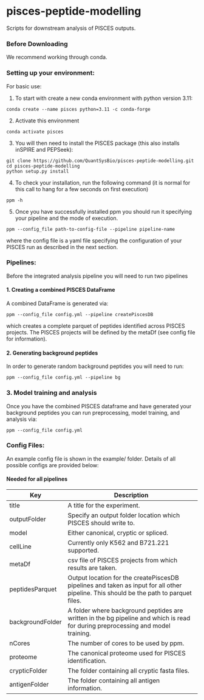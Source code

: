 # pisces-peptide-modelling

Scripts for downstream analysis of PISCES outputs.


### Before Downloading

We recommend working through conda. 

### Setting up your environment:

For basic use:

1) To start with create a new conda environment with python version 3.11:

```
conda create --name pisces python=3.11 -c conda-forge
```

2) Activate this environment

```
conda activate pisces
```

3) You will then need to install the PISCES package (this also installs inSPIRE and PEPSeek):

```
git clone https://github.com/QuantSysBio/pisces-peptide-modelling.git
cd pisces-peptide-modelling
python setup.py install
```

4) To check your installation, run the following command (it is normal for this call to hang for a few seconds on first execution)

```
ppm -h
```

5) Once you have successfully installed ppm you should run it specifying your pipeline and the mode of execution.

```
ppm --config_file path-to-config-file --pipeline pipeline-name
```

where the config file is a yaml file specifying the configuration of your PISCES run as described in the next section.

### Pipelines:

Before the integrated analysis pipeline you will need to run two pipelines

#### 1. Creating a combined PISCES DataFrame

A combined DataFrame is generated via:

```
ppm --config_file config.yml --pipeline createPiscesDB
```

which creates a complete parquet of peptides identified across PISCES projects. The PISCES projects will be defined by the metaDf (see config file for information).

#### 2. Generating background peptides

In order to generate random background peptides you will need to run:

```
ppm --config_file config.yml --pipeline bg
```

### 3. Model training and analysis

Once you have the combined PISCES dataframe and have generated your background peptides you can run preprocessing, model training, and analysis via:

```
ppm --config_file config.yml
```


### Config Files:

An example config file is shown in the example/ folder. Details of all possible configs are provided below:

#### Needed for all pipelines

| Key   | Description   |
|-------|---------------|
| title  | A title for the experiment.  |
| outputFolder     | Specify an output folder location which PISCES should write to. |
| model | Either canonical, cryptic or spliced. |
| cellLine | Currently only K562 and B721.221 supported. |
| metaDf | csv file of PISCES projects from which results are taken. |
| peptidesParquet | Output location for the createPiscesDB pipelines and taken as input for all other pipeline. This should be the path to parquet files. |
| backgroundFolder  | A folder where background peptides are written in the bg pipeline and which is read for during preprocessing and model training. |
| nCores | The number of cores to be used by ppm. |
| proteome | The canonical proteome used for PISCES identification. |
| crypticFolder | The folder containing all cryptic fasta files. |
| antigenFolder | The folder containing all antigen information. |
